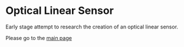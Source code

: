 # Optical Linear Sensor

Early stage attempt to research the creation of an optical linear sensor.

Please go to the [main page](https://pubinv.github.io/optical-linear-sensor/)
